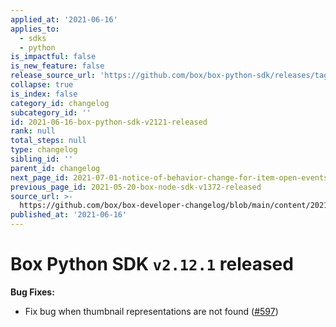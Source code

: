 ```yaml
---
applied_at: '2021-06-16'
applies_to:
  - sdks
  - python
is_impactful: false
is_new_feature: false
release_source_url: 'https://github.com/box/box-python-sdk/releases/tag/v2.12.1'
collapse: true
is_index: false
category_id: changelog
subcategory_id: ''
id: 2021-06-16-box-python-sdk-v2121-released
rank: null
total_steps: null
type: changelog
sibling_id: ''
parent_id: changelog
next_page_id: 2021-07-01-notice-of-behavior-change-for-item-open-events
previous_page_id: 2021-05-20-box-node-sdk-v1372-released
source_url: >-
  https://github.com/box/box-developer-changelog/blob/main/content/2021/06-16-box-python-sdk-v2121-released.md
published_at: '2021-06-16'
---
```

# Box Python SDK `v2.12.1` released

**Bug Fixes:**

* Fix bug when thumbnail representations are not found ([#597][1])

[1]: https://github.com/box/box-python-sdk/pull/597